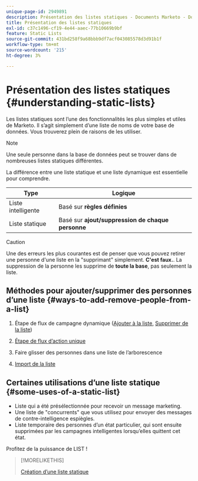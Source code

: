 ```yaml
---
unique-page-id: 2949891
description: Présentation des listes statiques - Documents Marketo - Documentation du produit
title: Présentation des listes statiques
exl-id: c37c1496-cf19-4e44-aaec-77b10669b9bf
feature: Static Lists
source-git-commit: 431bd258f9a68bbb9df7acf043085578d3d91b1f
workflow-type: tm+mt
source-wordcount: '215'
ht-degree: 3%

---
```


# Présentation des listes statiques {#understanding-static-lists}

Les listes statiques sont l’une des fonctionnalités les plus simples et utiles de Marketo. Il s’agit simplement d’une liste de noms de votre base de données. Vous trouverez plein de raisons de les utiliser.

>[!NOTE]
>
>Une seule personne dans la base de données peut se trouver dans de nombreuses listes statiques différentes.

La différence entre une liste statique et une liste dynamique est essentielle pour comprendre.

| Type | Logique |
|---|---|
| Liste intelligente | Basé sur **règles définies** |
| Liste statique | Basé sur **ajout/suppression de chaque personne** |

>[!CAUTION]
>
>Une des erreurs les plus courantes est de penser que vous pouvez retirer une personne d&#39;une liste en la &quot;supprimant&quot; simplement. **C&#39;est faux.**. La suppression de la personne les supprime de **toute la base**, pas seulement la liste.

## Méthodes pour ajouter/supprimer des personnes d’une liste {#ways-to-add-remove-people-from-a-list}

1. Étape de flux de campagne dynamique ([Ajouter à la liste](/help/marketo/product-docs/core-marketo-concepts/smart-campaigns/flow-actions/add-to-list.md), [Supprimer de la liste](/help/marketo/product-docs/core-marketo-concepts/smart-campaigns/flow-actions/remove-from-list.md))

1. [Étape de flux d’action unique](/help/marketo/product-docs/core-marketo-concepts/smart-lists-and-static-lists/using-smart-lists/run-a-single-flow-step-from-a-smart-list.md)
1. Faire glisser des personnes dans une liste de l’arborescence
1. [Import de la liste](/help/marketo/getting-started/quick-wins/import-a-list-of-people.md)

## Certaines utilisations d’une liste statique {#some-uses-of-a-static-list}

* Liste qui a été présélectionnée pour recevoir un message marketing.
* Une liste de &quot;concurrents&quot; que vous utilisez pour envoyer des messages de contre-intelligence espiègles.
* Liste temporaire des personnes d’un état particulier, qui sont ensuite supprimées par les campagnes intelligentes lorsqu’elles quittent cet état.

Profitez de la puissance de LIST !

>[!MORELIKETHIS]
>
>[Création d’une liste statique](/help/marketo/product-docs/core-marketo-concepts/smart-lists-and-static-lists/static-lists/create-a-static-list.md)
